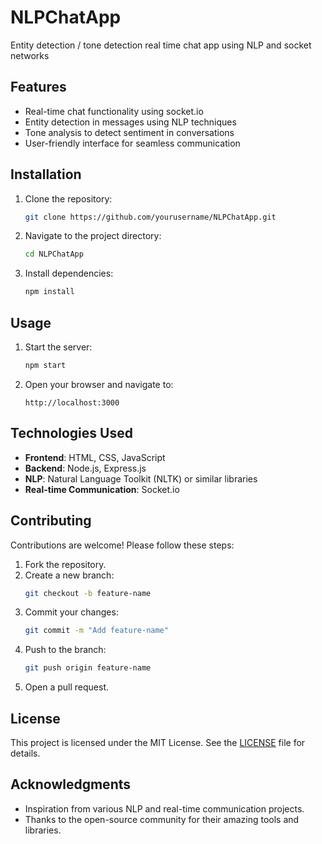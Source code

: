 # NLPChatApp
Entity detection / tone detection real time chat app using NLP and socket networks
## Features
- Real-time chat functionality using socket.io
- Entity detection in messages using NLP techniques
- Tone analysis to detect sentiment in conversations
- User-friendly interface for seamless communication

## Installation
1. Clone the repository:
    ```bash
    git clone https://github.com/yourusername/NLPChatApp.git
    ```
2. Navigate to the project directory:
    ```bash
    cd NLPChatApp
    ```
3. Install dependencies:
    ```bash
    npm install
    ```

## Usage
1. Start the server:
    ```bash
    npm start
    ```
2. Open your browser and navigate to:
    ```
    http://localhost:3000
    ```

## Technologies Used
- **Frontend**: HTML, CSS, JavaScript
- **Backend**: Node.js, Express.js
- **NLP**: Natural Language Toolkit (NLTK) or similar libraries
- **Real-time Communication**: Socket.io

## Contributing
Contributions are welcome! Please follow these steps:
1. Fork the repository.
2. Create a new branch:
    ```bash
    git checkout -b feature-name
    ```
3. Commit your changes:
    ```bash
    git commit -m "Add feature-name"
    ```
4. Push to the branch:
    ```bash
    git push origin feature-name
    ```
5. Open a pull request.

## License
This project is licensed under the MIT License. See the [LICENSE](LICENSE) file for details.

## Acknowledgments
- Inspiration from various NLP and real-time communication projects.
- Thanks to the open-source community for their amazing tools and libraries.